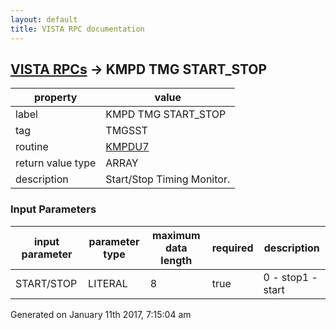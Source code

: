 ```yaml
---
layout: default
title: VISTA RPC documentation
---
```




## [VISTA RPCs](TableOfContent.md) &#8594; KMPD TMG START_STOP 

 property | value 
--- | --- 
 label | KMPD TMG START_STOP
 tag | TMGSST
 routine | [KMPDU7](http://code.osehra.org/dox/Routine_KMPDU7_source.html)
 return value type | ARRAY
 description | Start/Stop Timing Monitor.

### Input Parameters

| input parameter | parameter type | maximum data length | required | description | 
| --- | --- | --- | --- | --- | 
| START/STOP | LITERAL | 8 | true | 0 - stop1 - start | 




 Generated on January 11th 2017, 7:15:04 am